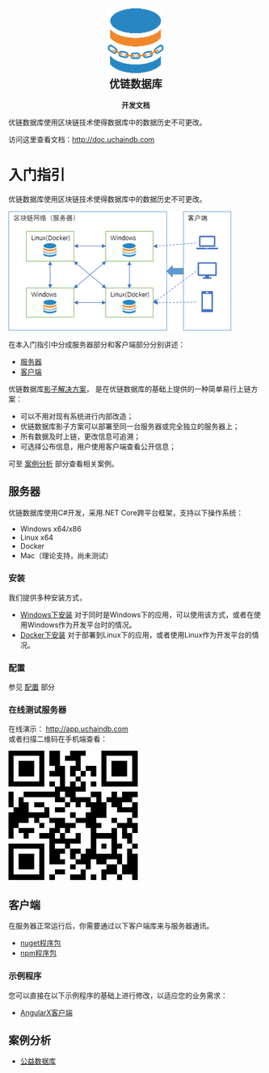<h2 align="center"><img src="https://github.com/uchaindb/devdoc/blob/master/_media/logo.png?raw=true" height="128"><br>优链数据库</h2>
<p align="center"><strong>开发文档</strong></p>

优链数据库使用区块链技术使得数据库中的数据历史不可更改。

访问这里查看文档：<http://doc.uchaindb.com>

# 入门指引

优链数据库使用区块链技术使得数据库中的数据历史不可更改。

![Overview](docs/images/01/server-client-overview.png "Overview")  

在本入门指引中分成服务器部分和客户端部分分别讲述：

- [服务器](#服务器)
- [客户端](#客户端)

优链数据库[影子解决方案](?file=docs/shadowdb "影子方案")，
是在优链数据库的基础上提供的一种简单易行上链方案：

- 可以不用对现有系统进行内部改造；
- 优链数据库影子方案可以部署至同一台服务器或完全独立的服务器上；
- 所有数据及时上链，更改信息可追溯；
- 可选择公布信息，用户使用客户端查看公开信息；

可至 [案例分析](#案例分析) 部分查看相关案例。

## 服务器

优链数据库使用C#开发，采用.NET Core跨平台框架，支持以下操作系统：

* Windows x64/x86
* Linux x64
* Docker
* Mac（理论支持，尚未测试）

### 安装

我们提供多种安装方式，

- [Windows下安装](/docs/installation "Windows下安装")
  对于同时是Windows下的应用，可以使用该方式，或者在使用Windows作为开发平台时的情况。
- [Docker下安装](/docs/installation "Docker下安装")
  对于部署到Linux下的应用，或者使用Linux作为开发平台的情况。

### 配置

参见 [配置](/docs/config "配置") 部分

### 在线测试服务器

在线演示： http://app.uchaindb.com  
或者扫描二维码在手机端查看：

![qr](_media/appqr.png "qr")  

## 客户端

在服务器正常运行后，你需要通过以下客户端库来与服务器通讯。

- [nuget程序包](?file=docs/sdk "nuget程序包")
- [npm程序包](?file=docs/sdk "npm程序包")

### 示例程序

您可以直接在以下示例程序的基础上进行修改，以适应您的业务需求：

- [AngularX客户端](?file=07-示例客户端/1-AngularX客户端 "AngularX客户端")

## 案例分析

- [公益数据库](?file=docs/cases "公益数据库")
